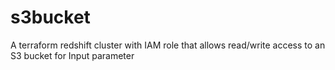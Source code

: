 # s3bucket
A terraform redshift cluster with IAM role that allows read/write access to an S3 bucket for Input parameter

